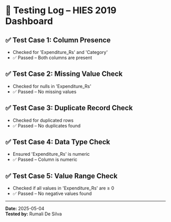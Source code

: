 # 🧪 Testing Log – HIES 2019 Dashboard

## ✅ Test Case 1: Column Presence
- Checked for 'Expenditure_Rs' and 'Category'
- ✅ Passed – Both columns are present

## ✅ Test Case 2: Missing Value Check
- Checked for nulls in 'Expenditure_Rs'
- ✅ Passed – No missing values

## ✅ Test Case 3: Duplicate Record Check
- Checked for duplicated rows
- ✅ Passed – No duplicates found

## ✅ Test Case 4: Data Type Check
- Ensured 'Expenditure_Rs' is numeric
- ✅ Passed – Column is numeric

## ✅ Test Case 5: Value Range Check
- Checked if all values in 'Expenditure_Rs' are ≥ 0
- ✅ Passed – No negative values found

---

**Date:** 2025-05-04  
**Tested by:** Rumali De Silva  
